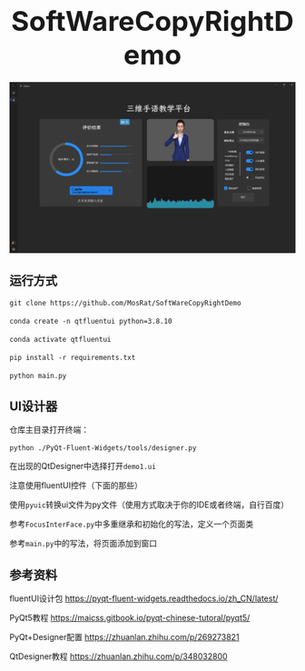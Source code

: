 <h1 align="center" >
  <font size="12">SoftWareCopyRightDemo</font> 
</h1>

![](https://github.com/MosRat/SoftWareCopyRightDemo/blob/master/src/demo/demo.png)

## 运行方式
```shell
git clone https://github.com/MosRat/SoftWareCopyRightDemo

conda create -n qtfluentui python=3.8.10

conda activate qtfluentui

pip install -r requirements.txt

python main.py
```
## UI设计器
仓库主目录打开终端：

```shell
python ./PyQt-Fluent-Widgets/tools/designer.py
```

在出现的QtDesigner中选择打开`demo1.ui`

注意使用fluentUI控件（下面的那些）

使用`pyuic`转换ui文件为py文件（使用方式取决于你的IDE或者终端，自行百度）

参考`FocusInterFace.py`中多重继承和初始化的写法，定义一个页面类

参考`main.py`中的写法，将页面添加到窗口

## 参考资料

fluentUI设计包  https://pyqt-fluent-widgets.readthedocs.io/zh_CN/latest/

PyQt5教程 https://maicss.gitbook.io/pyqt-chinese-tutoral/pyqt5/

PyQt+Designer配置 https://zhuanlan.zhihu.com/p/269273821

QtDesigner教程 https://zhuanlan.zhihu.com/p/348032800

